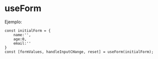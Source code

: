 # useForm

Ejemplo:
```
const initialForm = {
    name:'',
    age:0,
    email:''
}
const [formValues, handleInputCHange, reset] = useForm(initialForm);
```